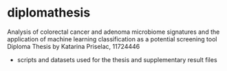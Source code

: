 # diplomathesis
Analysis of colorectal cancer and adenoma microbiome signatures and the application of machine learning classification as a potential screening tool 
Diploma Thesis by Katarina Priselac, 11724446
- scripts and datasets used for the thesis and supplementary result files 
